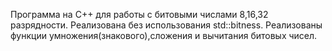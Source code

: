 Программа на C++ для работы с битовыми числами 8,16,32 разрядности. Реализована без использования std::bitness.
Реализованы функции умножения(знакового),сложения и вычитания битовых чисел.